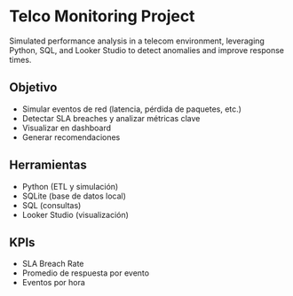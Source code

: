 # Telco Monitoring Project
Simulated performance analysis in a telecom environment, leveraging Python, SQL, and Looker Studio to detect anomalies and improve response times.

## Objetivo
- Simular eventos de red (latencia, pérdida de paquetes, etc.)
- Detectar SLA breaches y analizar métricas clave
- Visualizar en dashboard
- Generar recomendaciones

## Herramientas
- Python (ETL y simulación)
- SQLite (base de datos local)
- SQL (consultas)
- Looker Studio (visualización)

## KPIs
- SLA Breach Rate
- Promedio de respuesta por evento
- Eventos por hora
